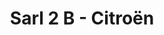 ---
title: "Sarl 2 B - Citroën"
url: /parentis-en-born/sarl-2-b-citroen/
shop: réparation de voitures
---